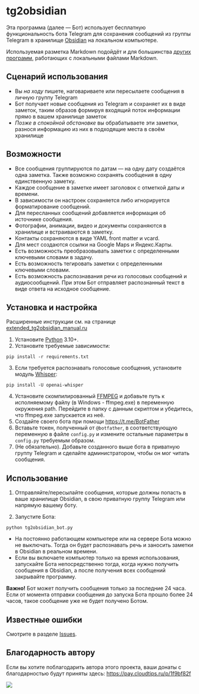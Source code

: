 # tg2obsidian

Эта программа (далее — Бот) использует бесплатную функциональность бота Telegram для сохранения сообщений из группы Telegram в хранилище [Obsidian](https://obsidian.md) на локальном компьютере.

Используемая разметка Markdown подойдёт и для большинства [других программ](https://www.markdownguide.org/tools/), работающих с локальными файлами Markdown.

## Сценарий использования

- Вы _на ходу_ пишете, наговариваете или пересылаете сообщения в личную группу Telegram
- Бот получает новые сообщения из Telegram и сохраняет их в виде заметок, таким образов формируя входящий поток информации прямо в вашем хранилище заметок
- _Позже в спокойной обстановке_ вы обрабатываете эти заметки, разнося информацию из них в подходящие места в своём хранилище

## Возможности

- Все сообщения группируются по датам — на одну дату создаётся одна заметка. Также возможно сохранять сообщения в одну единственную заметку.
- Каждое сообщение в заметке имеет заголовок с отметкой даты и времени.
- В зависимости он настроек сохраняется либо игнорируется форматирование сообщений.
- Для пересланных сообщений добавляется информация об источнике сообщения.
- Фотографии, анимации, видео и документы сохраняются в хранилище и встраиваются в заметку.
- Контакты сохраняются в виде YAML front matter и vcard.
- Для мест создаются ссылки на Google Maps и Яндекс.Карты.
- Есть возможность преобразовывать заметки с определенными ключевыми словами в задачу.
- Есть возможность тегировать заметки с определенными ключевыми словами.
- Есть возможность распознавания речи из голосовых сообщений и аудиосообщений. При этом Бот отправляет распознанный текст в виде ответа на исходное сообщение.

## Установка и настройка

Расширенные инструкции см. на странице [extended_tg2obsidian_manual.ru](extended_tg2obsidian_manual.ru.md)
1. Установите [Python](https://python.org) 3.10+.
2. Установите требуемые зависимости:

```shell
pip install -r requirements.txt
```

3. Если требуется распознавать голосовые сообщения, установите модуль [Whisper](https://github.com/openai/whisper):

```shell
pip install -U openai-whisper
```

4. Установите скомпилированный [FFMPEG](https://ffmpeg.org/download.html) и добавьте путь к исполняемому файлу (в Windows - ffmpeg.exe) в переменную окружения path. Перейдите в папку с данным скриптом и убедитесь, что ffmpeg.exe запускается из неё.
5. Создайте своего бота при помощи https://t.me/BotFather
6. Вставьте токен, полученный от `@botfather`, в соответствующую переменную в файле `config.py` и измените остальные параметры в `config.py` требуемым образом.
7. (Не обязательно). Добавьте созданного выше бота в приватную группу Telegram и сделайте администратором, чтобы он мог читать сообщения.

## Использование

1. Отправляйте/пересылайте сообщения, которые должны попасть в ваше хранилище Obsidian, в свою приватную группу Telegram или напрямую вашему боту.

2. Запустите Бота:
```shell
python tg2obsidian_bot.py
```

- На постоянно работающем компьютере или на сервере Бота можно не выключать. Тогда он будет распознавать речь и заносить заметки в Obsidian в реальном времени.
- Если вы включаете компьютер только на время использования, запускайте Бота непосредственно тогда, когда нужно получить сообщения в Obsidian, а после получения всех сообщений закрывайте программу.

**Важно!** Бот может получить сообщения только за последние 24 часа. Если от момента отправки сообщения до запуска Бота прошло более 24 часов, такое сообщение уже не будет получено Ботом.

## Известные ошибки

Смотрите в разделе [Issues](https://github.com/dimonier/tg2obsidian/issues?q=is%3Aopen+is%3Aissue+label%3Abug).

## Благодарность автору

Если вы хотите поблагодарить автора этого проекта, ваши донаты с благодарностью будут приняты здесь: https://pay.cloudtips.ru/p/1f9bf82f

![](qrCode.png)
